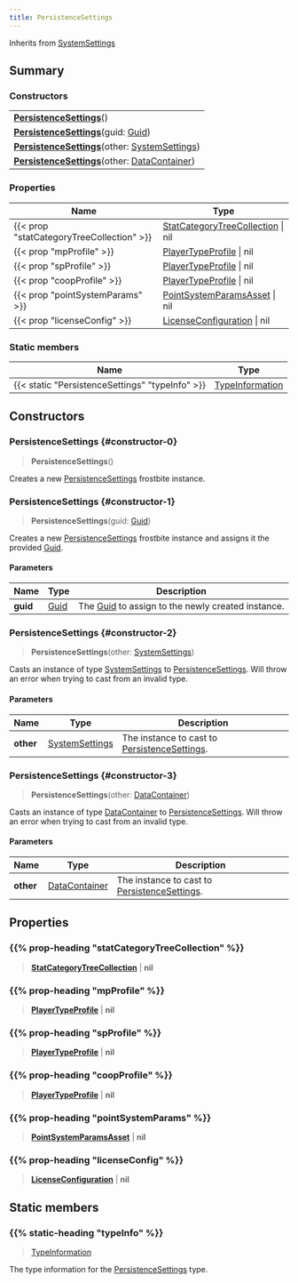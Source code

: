 ```yaml
---
title: PersistenceSettings
---
```


Inherits from 
[SystemSettings](/vext/ref/fb/systemsettings)

## Summary
### Constructors
| |
| ----------- |
| **[PersistenceSettings](#constructor-0)**() |
| **[PersistenceSettings](#constructor-1)**(guid: [Guid](/vext/ref/shared/class/guid)) |
| **[PersistenceSettings](#constructor-2)**(other: [SystemSettings](/vext/ref/fb/systemsettings)) |
| **[PersistenceSettings](#constructor-3)**(other: [DataContainer](/vext/ref/shared/class/datacontainer)) |

### Properties
| Name | Type |
| ---- | ---- |
| {{< prop "statCategoryTreeCollection" >}} | [StatCategoryTreeCollection](/vext/ref/fb/statcategorytreecollection) \| nil |
| {{< prop "mpProfile" >}} | [PlayerTypeProfile](/vext/ref/fb/playertypeprofile) \| nil |
| {{< prop "spProfile" >}} | [PlayerTypeProfile](/vext/ref/fb/playertypeprofile) \| nil |
| {{< prop "coopProfile" >}} | [PlayerTypeProfile](/vext/ref/fb/playertypeprofile) \| nil |
| {{< prop "pointSystemParams" >}} | [PointSystemParamsAsset](/vext/ref/fb/pointsystemparamsasset) \| nil |
| {{< prop "licenseConfig" >}} | [LicenseConfiguration](/vext/ref/fb/licenseconfiguration) \| nil |

### Static members
| Name | Type |
| ---- | ---- |
| {{< static "PersistenceSettings" "typeInfo" >}} | [TypeInformation](/vext/ref/shared/class/typeinformation) |

## Constructors
### PersistenceSettings {#constructor-0}
> **PersistenceSettings**()

Creates a new [PersistenceSettings](/vext/ref/fb/persistencesettings) frostbite instance.

### PersistenceSettings {#constructor-1}
> **PersistenceSettings**(guid: [Guid](/vext/ref/shared/class/guid))

Creates a new [PersistenceSettings](/vext/ref/fb/persistencesettings) frostbite instance and assigns it the provided [Guid](/vext/ref/shared/class/guid).

#### Parameters
| Name | Type | Description |
| ---- | ---- | ----------- |
| **guid** | [Guid](/vext/ref/shared/class/guid) | The [Guid](/vext/ref/shared/class/guid) to assign to the newly created instance. |

### PersistenceSettings {#constructor-2}
> **PersistenceSettings**(other: [SystemSettings](/vext/ref/fb/systemsettings))

Casts an instance of type [SystemSettings](/vext/ref/fb/systemsettings) to [PersistenceSettings](/vext/ref/fb/persistencesettings). Will throw an error when trying to cast from an invalid type.

#### Parameters
| Name | Type | Description |
| ---- | ---- | ----------- |
| **other** | [SystemSettings](/vext/ref/fb/systemsettings) | The instance to cast to [PersistenceSettings](/vext/ref/fb/persistencesettings). |

### PersistenceSettings {#constructor-3}
> **PersistenceSettings**(other: [DataContainer](/vext/ref/shared/class/datacontainer))

Casts an instance of type [DataContainer](/vext/ref/shared/class/datacontainer) to [PersistenceSettings](/vext/ref/fb/persistencesettings). Will throw an error when trying to cast from an invalid type.

#### Parameters
| Name | Type | Description |
| ---- | ---- | ----------- |
| **other** | [DataContainer](/vext/ref/shared/class/datacontainer) | The instance to cast to [PersistenceSettings](/vext/ref/fb/persistencesettings). |

## Properties
### {{% prop-heading "statCategoryTreeCollection" %}}
> **[StatCategoryTreeCollection](/vext/ref/fb/statcategorytreecollection)** | **nil**

### {{% prop-heading "mpProfile" %}}
> **[PlayerTypeProfile](/vext/ref/fb/playertypeprofile)** | **nil**

### {{% prop-heading "spProfile" %}}
> **[PlayerTypeProfile](/vext/ref/fb/playertypeprofile)** | **nil**

### {{% prop-heading "coopProfile" %}}
> **[PlayerTypeProfile](/vext/ref/fb/playertypeprofile)** | **nil**

### {{% prop-heading "pointSystemParams" %}}
> **[PointSystemParamsAsset](/vext/ref/fb/pointsystemparamsasset)** | **nil**

### {{% prop-heading "licenseConfig" %}}
> **[LicenseConfiguration](/vext/ref/fb/licenseconfiguration)** | **nil**

## Static members
### {{% static-heading "typeInfo" %}}
> [TypeInformation](/vext/ref/shared/class/typeinformation)

The type information for the [PersistenceSettings](/vext/ref/fb/persistencesettings) type.

